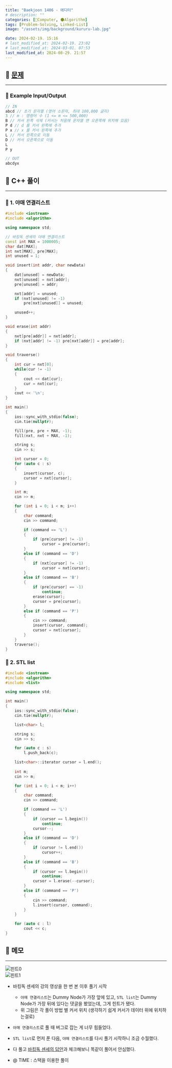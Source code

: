 ```yaml
---
title: "Baekjoon 1406 - 에디터"
# description: ""
categories: [💫Computer, 🌑Algorithm]
tags: [Problem-Solving, Linked-List]
image: "/assets/img/background/kururu-lab.jpg"

date: 2024-02-19. 15:16
# last_modified_at: 2024-02-19. 23:02
# last_modified_at: 2024-03-01. 07:53
last_modified_at: 2024-08-29. 21:57
---
```


## 💫 [문제](https://www.acmicpc.net/problem/1406)

---

### 🫧 Example Input/Output

```cpp
// IN
abcd // 초기 문자열 (영어 소문자, 최대 100,000 글자)
3 // m : 명령어 수 (1 <= m <= 500,000)
B // 커서 왼쪽 삭제 (커서는 처음에 문자열 맨 오른쪽에 위치해 있음)
P d // d 를 커서 왼쪽에 추가
P x // x 를 커서 왼쪽에 추가
L // 커서 왼쪽으로 이동
D // 커서 오른쪽으로 이동
L
P y

// OUT
abcdyx
```

## 💫 C++ 풀이

---

### 🫧 1. 야매 연결리스트

```cpp
#include <iostream>
#include <algorithm>

using namespace std;

// 바킹독 센세의 야매 연결리스트
const int MAX = 1000005;
char dat[MAX];
int nxt[MAX], pre[MAX];
int unused = 1;

void insert(int addr, char newData)
{
	dat[unused] = newData;
	nxt[unused] = nxt[addr];
	pre[unused] = addr;

	nxt[addr] = unused;
	if (nxt[unused] != -1)
		pre[nxt[unused]] = unused;

	unused++;
}

void erase(int addr)
{
	nxt[pre[addr]] = nxt[addr];
	if (nxt[addr] != -1) pre[nxt[addr]] = pre[addr];
}

void traverse()
{
	int cur = nxt[0];
	while(cur != -1)
	{
		cout << dat[cur];
		cur = nxt[cur];
	}
	cout << '\n';
}

int main()
{
	ios::sync_with_stdio(false);
	cin.tie(nullptr);

	fill(pre, pre + MAX, -1);
	fill(nxt, nxt + MAX, -1);

	string s;
	cin >> s;

	int cursor = 0;
	for (auto c : s)
	{
		insert(cursor, c);
		cursor = nxt[cursor];
	}

	int m;
	cin >> m;

	for (int i = 0; i < m; i++)
	{
		char command;
		cin >> command;

		if (command == 'L')
		{
			if (pre[cursor] != -1)
				cursor = pre[cursor];
		}
		else if (command == 'D')
		{
			if (nxt[cursor] != -1)
				cursor = nxt[cursor];
		}
		else if (command == 'B')
		{
			if (pre[cursor] == -1)
				continue;
			erase(cursor);
			cursor = pre[cursor];
		}
		else if (command == 'P')
		{
			cin >> command;
			insert(cursor, command);
			cursor = nxt[cursor];
		}
	}
	traverse();
}
```

### 🫧 2. STL list

```cpp
#include <iostream>
#include <algorithm>
#include <list>

using namespace std;

int main()
{
	ios::sync_with_stdio(false);
	cin.tie(nullptr);

	list<char> l;

	string s;
	cin >> s;

	for (auto c : s)
		l.push_back(c);

	list<char>::iterator cursor = l.end();
	
	int m;
	cin >> m;

	for (int i = 0; i < m; i++)
	{
		char command;
		cin >> command;

		if (command == 'L')
		{
			if (cursor == l.begin())
				continue;
			cursor--;
		}
		else if (command == 'D')
		{
			if (cursor != l.end())
				cursor++;
		}
		else if (command == 'B')
		{
			if (cursor == l.begin())
				continue;
			cursor = l.erase(--cursor);
		}
		else if (command == 'P')
		{
			cin >> command;
			l.insert(cursor, command);
		}
	}

	for (auto c : l)
		cout << c;
}
```

## 💫 메모

---

![힌트0](/assets/img/post/stone/2024/240219-0000.jpg)  
![힌트1](/assets/img/post/stone/2024/240219-0001.jpg)  

- 바킹독 센세의 강의 영상을 한 번 본 이후 풀기 시작
  - `야매 연결리스트`는 Dummy Node가 가장 앞에 있고, `STL list`는 Dummy Node가 가장 뒤에 있다는 댓글을 봤었는데, 그게 힌트가 됐다.
  - 위 그림은 각 풀이 방법 별 커서 위치 (생각하기 쉽게 커서가 데이터 위에 위치하는걸로)

- `야매 연결리스트`로 풀 때 버그로 잡는 게 너무 힘들었다.
- `STL list`로 먼저 푼 다음, `야매 연결리스트`를 다시 풀기 시작하니 조금 수월했다.

- 다 풀고 [바킹독 센세의 답안](https://github.com/encrypted-def/basic-algo-lecture/tree/master/0x04)과 체크해보니 똑같이 풀어서 안심했다.

- @ TIME : 스택을 이용한 풀이
